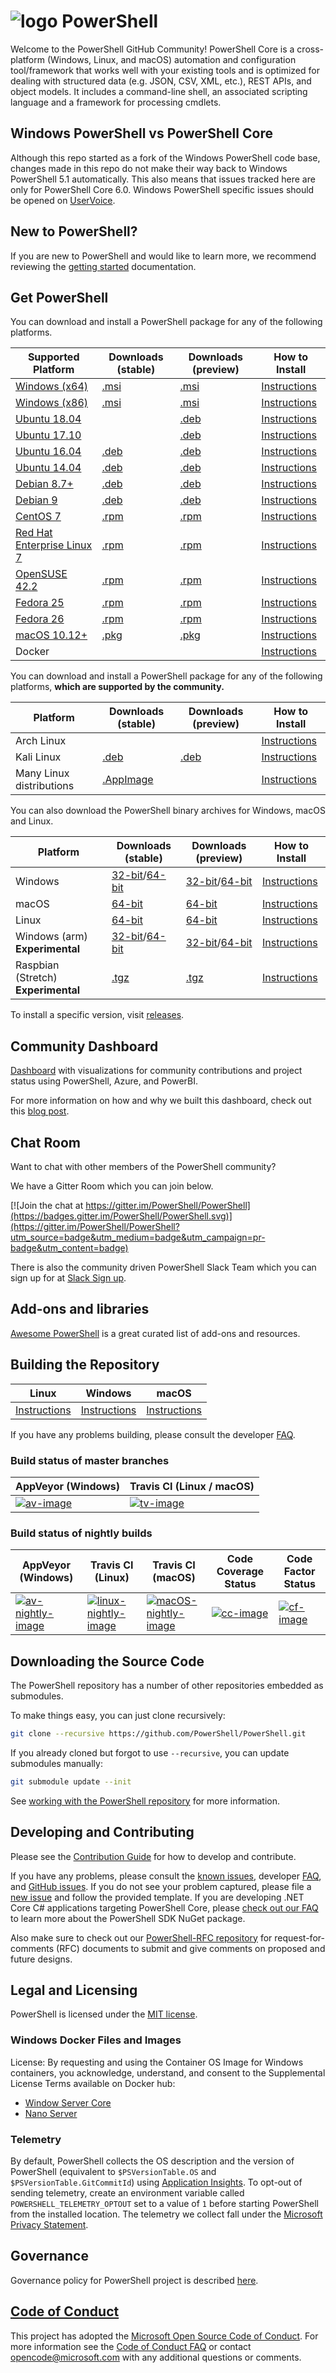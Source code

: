 # ![logo][] PowerShell

Welcome to the PowerShell GitHub Community!
PowerShell Core is a cross-platform (Windows, Linux, and macOS) automation and configuration tool/framework that works well with your existing tools and is optimized
for dealing with structured data (e.g. JSON, CSV, XML, etc.), REST APIs, and object models.
It includes a command-line shell, an associated scripting language and a framework for processing cmdlets.

[logo]: https://raw.githubusercontent.com/PowerShell/PowerShell/master/assets/ps_black_64.svg?sanitize=true

## Windows PowerShell vs PowerShell Core

Although this repo started as a fork of the Windows PowerShell code base, changes made in this repo do not make their way back to Windows PowerShell 5.1 automatically.
This also means that issues tracked here are only for PowerShell Core 6.0.
Windows PowerShell specific issues should be opened on [UserVoice][].

[UserVoice]: https://windowsserver.uservoice.com/forums/301869-powershell

## New to PowerShell?

If you are new to PowerShell and would like to learn more, we recommend reviewing the [getting started][] documentation.

[getting started]: https://github.com/PowerShell/PowerShell/tree/master/docs/learning-powershell

## Get PowerShell

You can download and install a PowerShell package for any of the following platforms.

| Supported Platform                         | Downloads (stable)      | Downloads (preview)   | How to Install                |
| -------------------------------------------| ------------------------| ----------------------| ------------------------------|
| [Windows (x64)][corefx-win]                | [.msi][rl-windows-64]   | [.msi][pv-windows-64] | [Instructions][in-windows]    |
| [Windows (x86)][corefx-win]                | [.msi][rl-windows-86]   | [.msi][pv-windows-86] | [Instructions][in-windows]    |
| [Ubuntu 18.04][corefx-linux]               |                         | [.deb][pv-ubuntu18]   | [Instructions][in-ubuntu18]   |
| [Ubuntu 17.10][corefx-linux]               |                         | [.deb][pv-ubuntu17]   | [Instructions][in-ubuntu17]   |
| [Ubuntu 16.04][corefx-linux]               | [.deb][rl-ubuntu16]     | [.deb][pv-ubuntu16]   | [Instructions][in-ubuntu16]   |
| [Ubuntu 14.04][corefx-linux]               | [.deb][rl-ubuntu14]     | [.deb][pv-ubuntu14]   | [Instructions][in-ubuntu14]   |
| [Debian 8.7+][corefx-linux]                | [.deb][rl-debian8]      | [.deb][pv-debian8]    | [Instructions][in-deb8]       |
| [Debian 9][corefx-linux]                   | [.deb][rl-debian9]      | [.deb][pv-debian9]    | [Instructions][in-deb9]       |
| [CentOS 7][corefx-linux]                   | [.rpm][rl-centos]       | [.rpm][pv-centos]     | [Instructions][in-centos]     |
| [Red Hat Enterprise Linux 7][corefx-linux] | [.rpm][rl-centos]       | [.rpm][pv-centos]     | [Instructions][in-rhel7]      |
| [OpenSUSE 42.2][corefx-linux]              | [.rpm][rl-centos]       | [.rpm][pv-centos]     | [Instructions][in-opensuse422]|
| [Fedora 25][corefx-linux]                  | [.rpm][rl-centos]       | [.rpm][pv-centos]     | [Instructions][in-fedora25]   |
| [Fedora 26][corefx-linux]                  | [.rpm][rl-centos]       | [.rpm][pv-centos]     | [Instructions][in-fedora26]   |
| [macOS 10.12+][corefx-macos]               | [.pkg][rl-macos]        | [.pkg][pv-macos]      | [Instructions][in-macos]      |
| Docker                                     |                         |                       | [Instructions][in-docker]     |

You can download and install a PowerShell package for any of the following platforms, **which are supported by the community.**

| Platform                 | Downloads (stable)      | Downloads (preview)           | How to Install                |
| -------------------------| ------------------------| ----------------------------- | ------------------------------|
| Arch Linux               |                         |                               | [Instructions][in-archlinux]  |
| Kali Linux               | [.deb][rl-ubuntu16]     | [.deb][pv-ubuntu16]           | [Instructions][in-kali]       |
| Many Linux distributions | [.AppImage][rl-ai]      |                               | [Instructions][in-appimage]   |

You can also download the PowerShell binary archives for Windows, macOS and Linux.

| Platform                            | Downloads (stable)                               | Downloads (preview)                             | How to Install                                 |
| ------------------------------------| ------------------------------------------------ | ------------------------------------------------| -----------------------------------------------|
| Windows                             | [32-bit][rl-winx86-zip]/[64-bit][rl-winx64-zip]  | [32-bit][pv-winx86-zip]/[64-bit][pv-winx64-zip] | [Instructions][in-windows-zip]                 |
| macOS                               | [64-bit][rl-macos-tar]                           | [64-bit][pv-macos-tar]                          | [Instructions][in-tar-macos]                   |
| Linux                               | [64-bit][rl-linux-tar]                           | [64-bit][pv-linux-tar]                          | [Instructions][in-tar-linux]                         |
| Windows (arm) **Experimental**      | [32-bit][rl-winarm]/[64-bit][rl-winarm64]        | [32-bit][pv-winarm]/[64-bit][pv-winarm64]       | [Instructions][in-arm]                         |
| Raspbian (Stretch) **Experimental** | [.tgz][rl-raspbian]                              | [.tgz][pv-raspbian]                             | [Instructions][in-raspbian]                    |

[rl-windows-64]: https://github.com/PowerShell/PowerShell/releases/download/v6.0.2/PowerShell-6.0.2-win-x64.msi
[rl-windows-86]: https://github.com/PowerShell/PowerShell/releases/download/v6.0.2/PowerShell-6.0.2-win-x86.msi
[rl-ubuntu16]: https://github.com/PowerShell/PowerShell/releases/download/v6.0.2/powershell_6.0.2-1.ubuntu.16.04_amd64.deb
[rl-ubuntu14]: https://github.com/PowerShell/PowerShell/releases/download/v6.0.2/powershell_6.0.2-1.ubuntu.14.04_amd64.deb
[rl-debian8]: https://github.com/PowerShell/PowerShell/releases/download/v6.0.2/powershell_6.0.2-1.debian.8_amd64.deb
[rl-debian9]: https://github.com/PowerShell/PowerShell/releases/download/v6.0.2/powershell_6.0.2-1.debian.9_amd64.deb
[rl-centos]: https://github.com/PowerShell/PowerShell/releases/download/v6.0.2/powershell-6.0.2-1.rhel.7.x86_64.rpm
[rl-ai]: https://github.com/PowerShell/PowerShell/releases/download/v6.0.1/PowerShell-6.0.1-x86_64.AppImage
[rl-macos]: https://github.com/PowerShell/PowerShell/releases/download/v6.0.2/powershell-6.0.2-osx.10.12-x64.pkg
[rl-winarm]: https://github.com/PowerShell/PowerShell/releases/download/v6.0.2/PowerShell-6.0.2-win-arm32.zip
[rl-winarm64]: https://github.com/PowerShell/PowerShell/releases/download/v6.0.2/PowerShell-6.0.2-win-arm64.zip
[rl-winx86-zip]: https://github.com/PowerShell/PowerShell/releases/download/v6.0.2/PowerShell-6.0.2-win-x86.zip
[rl-winx64-zip]: https://github.com/PowerShell/PowerShell/releases/download/v6.0.2/PowerShell-6.0.2-win-x64.zip
[rl-macos-tar]: https://github.com/PowerShell/PowerShell/releases/download/v6.0.2/powershell-6.0.2-osx-x64.tar.gz
[rl-linux-tar]: https://github.com/PowerShell/PowerShell/releases/download/v6.0.2/powershell-6.0.2-linux-x64.tar.gz
[rl-raspbian]: https://github.com/PowerShell/PowerShell/releases/download/v6.0.2/powershell-6.0.2-linux-arm32.tar.gz

[pv-windows-64]: https://github.com/PowerShell/PowerShell/releases/download/v6.1.0-preview.3/PowerShell-6.1.0-preview.3-win-x64.msi
[pv-windows-86]: https://github.com/PowerShell/PowerShell/releases/download/v6.1.0-preview.3/PowerShell-6.1.0-preview.3-win-x86.msi
[pv-ubuntu18]: https://github.com/PowerShell/PowerShell/releases/download/v6.1.0-preview.3/powershell-preview_6.1.0-preview.3-1.ubuntu.18.04_amd64.deb
[pv-ubuntu17]: https://github.com/PowerShell/PowerShell/releases/download/v6.1.0-preview.3/powershell-preview_6.1.0-preview.3-1.ubuntu.17.10_amd64.deb
[pv-ubuntu16]: https://github.com/PowerShell/PowerShell/releases/download/v6.1.0-preview.3/powershell-preview_6.1.0-preview.3-1.ubuntu.16.04_amd64.deb
[pv-ubuntu14]: https://github.com/PowerShell/PowerShell/releases/download/v6.1.0-preview.3/powershell-preview_6.1.0-preview.3-1.ubuntu.14.04_amd64.deb
[pv-debian8]: https://github.com/PowerShell/PowerShell/releases/download/v6.1.0-preview.3/powershell-preview_6.1.0-preview.3-1.debian.8_amd64.deb
[pv-debian9]: https://github.com/PowerShell/PowerShell/releases/download/v6.1.0-preview.3/powershell-preview_6.1.0-preview.3-1.debian.9_amd64.deb
[pv-centos]: https://github.com/PowerShell/PowerShell/releases/download/v6.1.0-preview.3/powershell-preview-6.1.0-preview.3-1.rhel.7.x86_64.rpm
[pv-macos]: https://github.com/PowerShell/PowerShell/releases/download/v6.1.0-preview.3/powershell-6.1.0-preview.3-osx.10.12-x64.pkg
[pv-winarm]: https://github.com/PowerShell/PowerShell/releases/download/v6.1.0-preview.3/PowerShell-6.1.0-preview.3-win-arm32.zip
[pv-winarm64]: https://github.com/PowerShell/PowerShell/releases/download/v6.1.0-preview.3/PowerShell-6.1.0-preview.3-win-arm64.zip
[pv-winx86-zip]: https://github.com/PowerShell/PowerShell/releases/download/v6.1.0-preview.3/PowerShell-6.1.0-preview.3-win-x86.zip
[pv-winx64-zip]: https://github.com/PowerShell/PowerShell/releases/download/v6.1.0-preview.3/PowerShell-6.1.0-preview.3-win-x64.zip
[pv-macos-tar]: https://github.com/PowerShell/PowerShell/releases/download/v6.1.0-preview.3/powershell-6.1.0-preview.3-osx-x64.tar.gz
[pv-linux-tar]: https://github.com/PowerShell/PowerShell/releases/download/v6.1.0-preview.3/powershell-6.1.0-preview.3-linux-x64.tar.gz
[pv-raspbian]: https://github.com/PowerShell/PowerShell/releases/download/v6.1.0-preview.3/powershell-6.1.0-preview.3-linux-arm32.tar.gz

[in-windows]: https://docs.microsoft.com/powershell/scripting/setup/installing-powershell-core-on-windows?view=powershell-6
[in-ubuntu14]: https://docs.microsoft.com/powershell/scripting/setup/installing-powershell-core-on-linux?view=powershell-6#ubuntu-1404
[in-ubuntu16]: https://docs.microsoft.com/powershell/scripting/setup/installing-powershell-core-on-linux?view=powershell-6#ubuntu-1604
[in-ubuntu17]: https://docs.microsoft.com/powershell/scripting/setup/installing-powershell-core-on-linux?view=powershell-6#ubuntu-1710
[in-ubuntu18]: https://docs.microsoft.com/powershell/scripting/setup/installing-powershell-core-on-linux?view=powershell-6#ubuntu-1804
[in-deb8]: https://docs.microsoft.com/powershell/scripting/setup/installing-powershell-core-on-linux?view=powershell-6#debian-8
[in-deb9]: https://docs.microsoft.com/powershell/scripting/setup/installing-powershell-core-on-linux?view=powershell-6#debian-9
[in-centos]: https://docs.microsoft.com/powershell/scripting/setup/installing-powershell-core-on-linux?view=powershell-6#centos-7
[in-rhel7]: https://docs.microsoft.com/powershell/scripting/setup/installing-powershell-core-on-linux?view=powershell-6#red-hat-enterprise-linux-rhel-7
[in-opensuse422]: https://docs.microsoft.com/powershell/scripting/setup/installing-powershell-core-on-linux?view=powershell-6#opensuse-422
[in-fedora25]: https://docs.microsoft.com/powershell/scripting/setup/installing-powershell-core-on-linux?view=powershell-6#fedora-25
[in-fedora26]: https://docs.microsoft.com/powershell/scripting/setup/installing-powershell-core-on-linux?view=powershell-6#fedora-26
[in-archlinux]: https://docs.microsoft.com/powershell/scripting/setup/installing-powershell-core-on-linux?view=powershell-6#arch-linux
[in-appimage]: https://docs.microsoft.com/powershell/scripting/setup/installing-powershell-core-on-linux?view=powershell-6#linux-appimage
[in-macos]: https://docs.microsoft.com/powershell/scripting/setup/installing-powershell-core-on-macos?view=powershell-6
[in-docker]: https://github.com/PowerShell/PowerShell/tree/master/docker
[in-kali]: https://docs.microsoft.com/powershell/scripting/setup/installing-powershell-core-on-linux?view=powershell-6#kali
[in-windows-zip]: https://docs.microsoft.com/powershell/scripting/setup/installing-powershell-core-on-windows?view=powershell-6#zip
[in-tar-linux]: https://docs.microsoft.com/powershell/scripting/setup/installing-powershell-core-on-linux?view=powershell-6#binary-archives
[in-tar-macos]: https://docs.microsoft.com/powershell/scripting/setup/installing-powershell-core-on-macos?view=powershell-6#binary-archives
[in-raspbian]: https://docs.microsoft.com/powershell/scripting/setup/installing-powershell-core-on-linux?view=powershell-6#raspbian
[in-arm]: https://docs.microsoft.com/powershell/scripting/setup/powershell-core-on-arm?view=powershell-6
[corefx-win]:https://github.com/dotnet/core/blob/master/release-notes/2.0/2.0-supported-os.md#windows
[corefx-linux]:https://github.com/dotnet/core/blob/master/release-notes/2.0/2.0-supported-os.md#linux
[corefx-macos]:https://github.com/dotnet/core/blob/master/release-notes/2.0/2.0-supported-os.md#macos

To install a specific version, visit [releases](https://github.com/PowerShell/PowerShell/releases).

## Community Dashboard

[Dashboard](https://aka.ms/psgithubbi) with visualizations for community contributions and project status using PowerShell, Azure, and PowerBI.

For more information on how and why we built this dashboard, check out this [blog post](https://blogs.msdn.microsoft.com/powershell/2017/01/31/powershell-open-source-community-dashboard/).

## Chat Room

Want to chat with other members of the PowerShell community?

We have a Gitter Room which you can join below.

[![Join the chat at https://gitter.im/PowerShell/PowerShell](https://badges.gitter.im/PowerShell/PowerShell.svg)](https://gitter.im/PowerShell/PowerShell?utm_source=badge&utm_medium=badge&utm_campaign=pr-badge&utm_content=badge)

There is also the community driven PowerShell Slack Team which you can sign up for at [Slack Sign up].

[Slack Sign up]: http://slack.poshcode.org

## Add-ons and libraries

[Awesome PowerShell](https://github.com/janikvonrotz/awesome-powershell) is a great curated list of add-ons and resources.

## Building the Repository

| Linux                    | Windows                    | macOS                   |
|--------------------------|----------------------------|------------------------|
| [Instructions][bd-linux] | [Instructions][bd-windows] | [Instructions][bd-macOS] |

If you have any problems building, please consult the developer [FAQ][].

### Build status of master branches

| AppVeyor (Windows)       | Travis CI (Linux / macOS) |
|--------------------------|--------------------------|
| [![av-image][]][av-site] | [![tv-image][]][tv-site] |

### Build status of nightly builds

| AppVeyor (Windows)       | Travis CI (Linux) | Travis CI (macOS) | Code Coverage Status | Code Factor Status |
|--------------------------|-------------------|-------------------|----------------------|--------------------|
| [![av-nightly-image][]][av-nightly-site] | [![linux-nightly-image][]][tv-site] | [![macOS-nightly-image][]][tv-site] | [![cc-image][]][cc-site] | [![cf-image][]][cf-site] |

[bd-linux]: https://github.com/PowerShell/PowerShell/tree/master/docs/building/linux.md
[bd-windows]: https://github.com/PowerShell/PowerShell/tree/master/docs/building/windows-core.md
[bd-macOS]: https://github.com/PowerShell/PowerShell/tree/master/docs/building/macos.md

[FAQ]: https://github.com/PowerShell/PowerShell/tree/master/docs/FAQ.md

[tv-image]: https://travis-ci.org/PowerShell/PowerShell.svg?branch=master
[tv-site]: https://travis-ci.org/PowerShell/PowerShell/branches
[av-image]: https://ci.appveyor.com/api/projects/status/nsng9iobwa895f98/branch/master?svg=true
[av-site]: https://ci.appveyor.com/project/PowerShell/powershell
[linux-nightly-image]: https://jimtru1979.blob.core.windows.net/badges/DailyBuildStatus.Linux.svg
[macOS-nightly-image]: https://jimtru1979.blob.core.windows.net/badges/DailyBuildStatus.OSX.svg
[av-nightly-image]: https://ci.appveyor.com/api/projects/status/46yd4jogtm2jodcq?svg=true
[av-nightly-site]: https://ci.appveyor.com/project/PowerShell/powershell-f975h
[cc-site]: https://codecov.io/gh/PowerShell/PowerShell
[cc-image]: https://codecov.io/gh/PowerShell/PowerShell/branch/master/graph/badge.svg
[cf-site]: https://www.codefactor.io/repository/github/powershell/powershell
[cf-image]: https://www.codefactor.io/repository/github/powershell/powershell/badge

## Downloading the Source Code

The PowerShell repository has a number of other repositories embedded as submodules.

To make things easy, you can just clone recursively:

```sh
git clone --recursive https://github.com/PowerShell/PowerShell.git
```

If you already cloned but forgot to use `--recursive`, you can update submodules manually:

```sh
git submodule update --init
```

See [working with the PowerShell repository](https://github.com/PowerShell/PowerShell/tree/master/docs/git) for more information.

## Developing and Contributing

Please see the [Contribution Guide][] for how to develop and contribute.

If you have any problems, please consult the [known issues][], developer [FAQ][], and [GitHub issues][].
If you do not see your problem captured, please file a [new issue][] and follow the provided template.
If you are developing .NET Core C# applications targeting PowerShell Core, please [check out our FAQ][] to learn more about the PowerShell SDK NuGet package.

Also make sure to check out our [PowerShell-RFC repository](https://github.com/powershell/powershell-rfc) for request-for-comments (RFC) documents to submit and give comments on proposed and future designs.

[check out our FAQ]: https://github.com/PowerShell/PowerShell/tree/master/docs/FAQ.md#where-do-i-get-the-powershell-core-sdk-package
[Contribution Guide]: https://github.com/PowerShell/PowerShell/tree/master/.github/CONTRIBUTING.md
[known issues]: https://docs.microsoft.com/powershell/scripting/whats-new/known-issues-ps6?view=powershell-6
[GitHub issues]: https://github.com/PowerShell/PowerShell/issues
[new issue]:https://github.com/PowerShell/PowerShell/issues/new

## Legal and Licensing

PowerShell is licensed under the [MIT license][].

[MIT license]: https://github.com/PowerShell/PowerShell/tree/master/LICENSE.txt

### Windows Docker Files and Images

License: By requesting and using the Container OS Image for Windows containers, you acknowledge, understand, and consent to the Supplemental License Terms available on Docker hub:

- [Window Server Core](https://hub.docker.com/r/microsoft/windowsservercore/)
- [Nano Server](https://hub.docker.com/r/microsoft/nanoserver/)

### Telemetry

By default, PowerShell collects the OS description and the version of PowerShell (equivalent to `$PSVersionTable.OS` and `$PSVersionTable.GitCommitId`) using [Application Insights](https://azure.microsoft.com/services/application-insights/).
To opt-out of sending telemetry, create an environment variable called `POWERSHELL_TELEMETRY_OPTOUT` set to a value of `1` before starting PowerShell from the installed location.
The telemetry we collect fall under the [Microsoft Privacy Statement](https://privacy.microsoft.com/privacystatement/).

## Governance

Governance policy for PowerShell project is described [here][].

[here]: https://github.com/PowerShell/PowerShell/blob/master/docs/community/governance.md

## [Code of Conduct][conduct-md]

This project has adopted the [Microsoft Open Source Code of Conduct][conduct-code].
For more information see the [Code of Conduct FAQ][conduct-FAQ] or contact [opencode@microsoft.com][conduct-email] with any additional questions or comments.

[conduct-code]: http://opensource.microsoft.com/codeofconduct/
[conduct-FAQ]: http://opensource.microsoft.com/codeofconduct/faq/
[conduct-email]: mailto:opencode@microsoft.com
[conduct-md]: https://github.com/PowerShell/PowerShell/tree/master/./CODE_OF_CONDUCT.md
